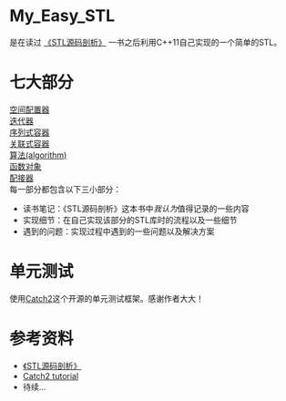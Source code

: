 # My_Easy_STL
是在读过 [《STL源码剖析》](https://book.douban.com/subject/1110934/) 一书之后利用C++11自己实现的一个简单的STL。
# 七大部分

[空间配置器](./allocator)  
[迭代器](./iterators)  
[序列式容器](./sequence_containers)  
[关联式容器](./asso_containers)  
[算法(algorithm)](./algorithm)  
[函数对象](./func_objects)  
[配接器](./adapters)  
每一部分都包含以下三小部分：  

* 读书笔记：《STL源码剖析》这本书中*我认为*值得记录的一些内容
* 实现细节：在自己实现该部分的STL库时的流程以及一些细节
* 遇到的问题：实现过程中遇到的一些问题以及解决方案
# 单元测试
使用[Catch2](https://github.com/catchorg/Catch2)这个开源的单元测试框架。感谢作者大大！

# 参考资料
* [《STL源码剖析》](https://book.douban.com/subject/1110934/)
* [Catch2 tutorial](https://github.com/catchorg/Catch2/blob/master/docs/tutorial.md)
* 待续...
